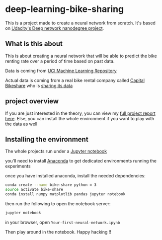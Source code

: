 # deep-learning-bike-sharing
This is a project made to create a neural network from scratch.
It's based on [Udacity's Deep network nanodegree project](https://www.udacity.com/course/deep-learning-nanodegree-foundation--nd101).

## What is this about
This is about creating a neural network that will be able to predict the bike renting rate over a period of time based on past data.

Data is coming from [UCI Machine Learning Repository](https://archive.ics.uci.edu/ml/datasets/Bike+Sharing+Dataset)

Actual data is coming from a real bike rental company called [Capital Bikeshare](https://www.capitalbikeshare.com/) who is [sharing its data](https://www.capitalbikeshare.com/system-data)

## project overview

If you are just interested in the theory, you can view my [full project report here](https://github.com/fdagosti/deep-learning-bike-sharing/blob/master/Your_first_neural_network.ipynb). Else, you can install the whole environment if you want to play with the data as well

## Installing the environment
The whole projects run under a [Jupyter notebook](http://jupyter.org/)

you'll need to install [Anaconda](https://www.continuum.io/) to get dedicated environments running the experiments

once you have installed anaconda, install the needed dependencies:
```bash
conda create --name bike-share python = 3
source activate bike-share
conda install numpy matplotlib pandas jupyter notebook
```

then run the following to open the notebook server:
```bash
jupyter notebook
```

in your browser, open `Your-first-neural-network.ipynb`

Then play around in the notebook. Happy hacking !!

